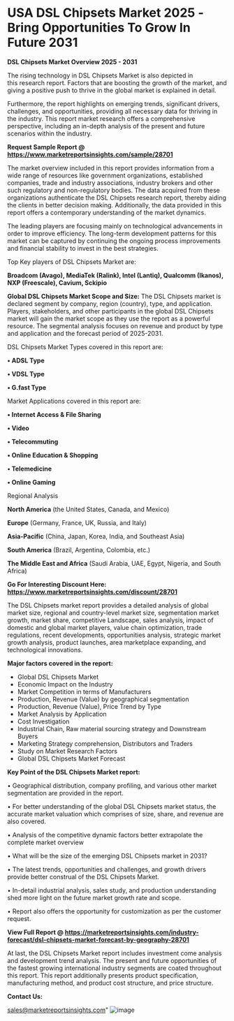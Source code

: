 # USA DSL Chipsets Market 2025 -Bring Opportunities To Grow In Future 2031

<Strong> DSL Chipsets Market Overview 2025 - 2031</strong>

The rising technology in DSL Chipsets Market is also depicted in this research report. Factors that are boosting the growth of the market, and giving a positive push to thrive in the global market is explained in detail.

Furthermore, the report highlights on emerging trends, significant drivers, challenges, and opportunities, providing all necessary data for thriving in the industry. This report market research offers a comprehensive perspective, including an in-depth analysis of the present and future scenarios within the industry.

<strong>Request Sample Report @ <a href=https://www.marketreportsinsights.com/sample/28701>https://www.marketreportsinsights.com/sample/28701</a></strong>

The market overview included in this report provides information from a wide range of resources like government organizations, established companies, trade and industry associations, industry brokers and other such regulatory and non-regulatory bodies. The data acquired from these organizations authenticate the DSL Chipsets research report, thereby aiding the clients in better decision making. Additionally, the data provided in this report offers a contemporary understanding of the market dynamics.

The leading players are focusing mainly on technological advancements in order to improve efficiency. The long-term development patterns for this market can be captured by continuing the ongoing process improvements and financial stability to invest in the best strategies.

Top Key players of DSL Chipsets Market are:

<strong>Broadcom (Avago), MediaTek (Ralink), Intel (Lantiq), Qualcomm (Ikanos), NXP (Freescale), Cavium, Sckipio</strong>

<strong><b>Global DSL Chipsets Market Scope and Size:</b></strong>
The DSL Chipsets market is declared segment by company, region (country), type, and application. Players, stakeholders, and other participants in the global DSL Chipsets market will gain the market scope as they use the report as a powerful resource. The segmental analysis focuses on revenue and product by type and application and the forecast period of 2025-2031.

DSL Chipsets Market Types covered in this report are:

<strong>• ADSL Type

• VDSL Type

• G.fast Type</strong>

Market Applications covered in this report are:

<strong>• Internet Access & File Sharing

• Video

• Telecommuting

• Online Education & Shopping

• Telemedicine

• Online Gaming</strong> 

Regional Analysis

<strong>North America</strong> (the United States, Canada, and Mexico)

<strong>Europe</strong> (Germany, France, UK, Russia, and Italy)

<strong>Asia-Pacific</strong> (China, Japan, Korea, India, and Southeast Asia)

<strong>South America</strong> (Brazil, Argentina, Colombia, etc.)

<strong>The Middle East and Africa</strong> (Saudi Arabia, UAE, Egypt, Nigeria, and South Africa)

<strong>Go For Interesting Discount Here: <a href=https://www.marketreportsinsights.com/discount/28701>https://www.marketreportsinsights.com/discount/28701</a></strong>

The DSL Chipsets market report provides a detailed analysis of global market size, regional and country-level market size, segmentation market growth, market share, competitive Landscape, sales analysis, impact of domestic and global market players, value chain optimization, trade regulations, recent developments, opportunities analysis, strategic market growth analysis, product launches, area marketplace expanding, and technological innovations.

<strong><b>Major factors covered in the report:</b></strong>
<ul>
  <li>Global DSL Chipsets Market </li>
  <li>Economic Impact on the Industry</li>
  <li>Market Competition in terms of Manufacturers</li>
  <li>Production, Revenue (Value) by geographical segmentation</li>
  <li>Production, Revenue (Value), Price Trend by Type</li>
  <li>Market Analysis by Application</li>
  <li>Cost Investigation</li>
  <li>Industrial Chain, Raw material sourcing strategy and Downstream Buyers</li>
  <li>Marketing Strategy comprehension, Distributors and Traders</li>
  <li>Study on Market Research Factors</li>
  <li>Global DSL Chipsets Market Forecast</li>
</ul>

<strong><b>Key Point of the DSL Chipsets Market report:</b></strong>

• Geographical distribution, company profiling, and various other market segmentation are provided in the report.

• For better understanding of the global DSL Chipsets market status, the accurate market valuation which comprises of size, share, and revenue are also covered.

• Analysis of the competitive dynamic factors better extrapolate the complete market overview

• What will be the size of the emerging DSL Chipsets market in 2031?

• The latest trends, opportunities and challenges, and growth drivers provide better construal of the DSL Chipsets Market.

• In-detail industrial analysis, sales study, and production understanding shed more light on the future market growth rate and scope.

• Report also offers the opportunity for customization as per the customer request.

<strong><b>View Full Report @ <a href=https://marketreportsinsights.com/industry-forecast/dsl-chipsets-market-forecast-by-geography-28701>https://marketreportsinsights.com/industry-forecast/dsl-chipsets-market-forecast-by-geography-28701</a></b></strong>


At last, the DSL Chipsets Market report includes investment come analysis and development trend analysis. The present and future opportunities of the fastest growing international industry segments are coated throughout this report. This report additionally presents product specification, manufacturing method, and product cost structure, and price structure.

<strong>Contact Us:</strong>

sales@marketreportsinsights.com"
![image](https://github.com/user-attachments/assets/497fb174-afad-465d-a805-ad5d324151a3)
